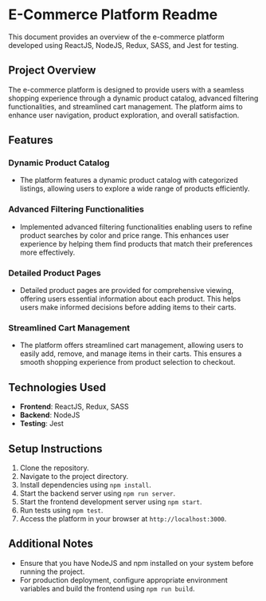 # E-Commerce Platform Readme

This document provides an overview of the e-commerce platform developed using ReactJS, NodeJS, Redux, SASS, and Jest for testing.

## Project Overview

The e-commerce platform is designed to provide users with a seamless shopping experience through a dynamic product catalog, advanced filtering functionalities, and streamlined cart management. The platform aims to enhance user navigation, product exploration, and overall satisfaction.

## Features

### Dynamic Product Catalog
- The platform features a dynamic product catalog with categorized listings, allowing users to explore a wide range of products efficiently.

### Advanced Filtering Functionalities
- Implemented advanced filtering functionalities enabling users to refine product searches by color and price range. This enhances user experience by helping them find products that match their preferences more effectively.

### Detailed Product Pages
- Detailed product pages are provided for comprehensive viewing, offering users essential information about each product. This helps users make informed decisions before adding items to their carts.

### Streamlined Cart Management
- The platform offers streamlined cart management, allowing users to easily add, remove, and manage items in their carts. This ensures a smooth shopping experience from product selection to checkout.

## Technologies Used

- **Frontend**: ReactJS, Redux, SASS
- **Backend**: NodeJS
- **Testing**: Jest

## Setup Instructions

1. Clone the repository.
2. Navigate to the project directory.
3. Install dependencies using `npm install`.
4. Start the backend server using `npm run server`.
5. Start the frontend development server using `npm start`.
6. Run tests using `npm test`.
7. Access the platform in your browser at `http://localhost:3000`.

## Additional Notes

- Ensure that you have NodeJS and npm installed on your system before running the project.
- For production deployment, configure appropriate environment variables and build the frontend using `npm run build`.
